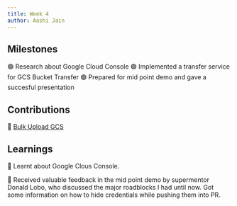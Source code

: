```yaml
---
title: Week 4
author: Aashi Jain
---
```


## Milestones

🟢 Research about Google Cloud Console
🟢 Implemented a transfer service for GCS Bucket Transfer
🟢 Prepared for mid point demo and gave a succesful presentation

## Contributions

🏅 [Bulk Upload GCS](https://github.com/glific/glific/pull/2954)

## Learnings

🎯 Learnt about Google Clous Console.

🎯 Received valuable feedback in the mid point demo by supermentor Donald Lobo, who discussed the major roadblocks I had until now. Got some information on how to hide credentials while pushing them into PR.

